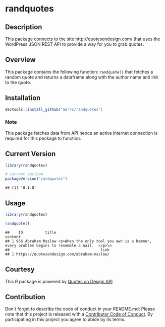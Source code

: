 
randquotes
==========

Description
-----------

This package connects to the site <http://quotesondesign.com/> that uses the WordPress JSON REST API to provide a way for you to grab quotes.

Overview
--------

This package contains the following function: `randquote()` that fetches a random quote and returns a dataframe along with the author name and link to the quote.

Installation
------------

``` r
devtools::install_github("amrrs/randquotes")
```

### Note

This package fetches data from API hence an active internet connection is required for this package to function.

Current Version
---------------

``` r
library(randquotes)

# current verison
packageVersion("randquotes")
```

    ## [1] '0.1.0'

Usage
-----

``` r
library(randquotes)

randquote()
```

    ##    ID          title                                                                                     content
    ## 1 956 Abraham Maslow <p>When the only tool you own is a hammer, every problem begins to resemble a nail.  </p>\n
    ##                                         link
    ## 1 https://quotesondesign.com/abraham-maslow/

Courtesy
--------

This R package is powered by [Quotes on Design API](https://quotesondesign.com/api-v4-0/)

Contribution
------------

Don't forget to describe the code of conduct in your README.md: Please note that this project is released with a [Contributor Code of Conduct](CONDUCT.md). By participating in this project you agree to abide by its terms.
